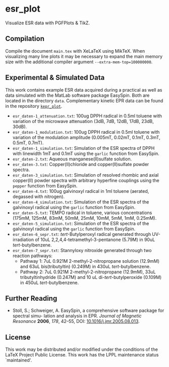 # esr_plot

Visualize ESR data with PGFPlots & TikZ.

## Compilation

Compile the document ``main.tex`` with XeLaTeX using MikTeX. When visualizing many line plots it may be necessary to 
expand the main memory size with the additional compiler argument ``--extra-mem-top=100000000``.

## Experimental & Simulated Data

This work contains example ESR data acquired during a practical as well as data simulated with the MatLab software 
package EasySpin. Both are located in the directory ``data``. Complementary kinetic EPR data can be found in the 
repository [``kepr_plot``](https://github.com/Rastow/kepr_plot).

- ``esr_daten-1_attenuation.txt``: 100ug DPPH radical in 0.5ml toluene with variation of the microwave attenuation
(3dB, 7dB, 12dB, 17dB, 23dB, 30dB).
- ``esr_daten-1_modulation.txt``: 100ug DPPH radical in 0.5ml toluene with variation of the modulation amplitude
(0.005mT, 0.02mT, 0.1mT, 0.3mT, 0.5mT, 0.7mT).
- ``esr_daten-1_simulation.txt``: Simulation of the ESR spectra of DPPH with linewidth 1mT and 0.1mT using the 
``garlic`` function from EasySpin.
- ``esr_daten-2.txt``: Aqueous manganese(II)sulfate solution.
- ``esr_daten-3.txt``: Copper(II)chloride and copper(II)sulfate powder spectra.
- ``esr_daten-3_simulation.txt``: Simulation of resolved rhombic and axial copper(II) powder spectra with arbitrary 
hyperfine couplings using the ``pepper`` function from EasySpin.
- ``esr_daten-4.txt``: 100ug galvinoxyl radical in 1ml toluene (aerated, degassed with nitrogen).
- ``esr_daten-4_simulation.txt``: Simulation of the ESR spectra of the galvinoxyl radical using the ``garlic`` function 
from EasySpin.
- ``esr_daten-5.txt``: TEMPO radical in toluene, various concentrations 
(175mM, 125mM, 83mM, 50mM, 25mM, 10mM, 5mM, 1mM, 0.25mM).
- ``esr_daten-5_simulation.txt``: Simulation of the ESR spectra of the galvinoxyl radical using the ``garlic`` function 
from EasySpin.
- ``esr_daten-6_sepr.txt``: _tert_-Butylperoxyl radical generated through UV-irradiation of 10uL 
2,2,4,4-tetramethyl-3-pentanone (5.79M) in 90uL _tert_-butylbenzene.
- ``esr_daten-7_sepr.txt``: Stannyloxy nitroxide generated through two reaction pathways:
  - Pathway 1: 7uL 0.921M 2-methyl-2-nitropropane solution (12.9mM) and 63uL bis(tributyltin) (0.249M) in 430uL 
_tert_-butylbenzene.
  - Pathway 2: 7uL 0.921M 2-methyl-2-nitropropane (12.9mM), 33uL tributyltinhydride (0.247M) and 10 uL 
di-_tert_-butylperoxide (0.109M) in 450uL _tert_-butylbenzene.

## Further Reading

- Stoll, S.; Schweiger, A. EasySpin, a comprehensive software package for spectral simu-
lation and analysis in EPR. _Journal of Magnetic Resonance_ **2006**, _178_, 42–55, DOI:
[10.1016/j.jmr.2005.08.013](https://doi.org/10.1016/j.jmr.2005.08.013).

## License

This work may be distributed and/or modified under the conditions of the LaTeX Project Public License. This work has 
the LPPL maintenance status `maintained'.